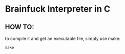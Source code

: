 # Brainfuck Interpreter in C

## HOW TO:
to compile it and get an executable file, simply use make:

```
make
```
